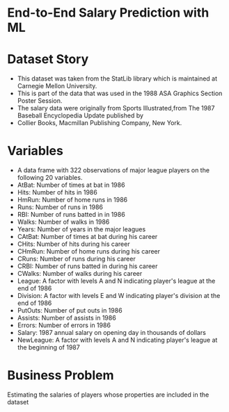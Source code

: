 # End-to-End Salary Prediction with ML

# Dataset Story
- This dataset was taken from the StatLib library which is maintained at Carnegie Mellon University.
- This is part of the data that was used in the 1988 ASA Graphics Section Poster Session.
- The salary data were originally from Sports Illustrated,from The 1987 Baseball Encyclopedia Update published by
- Collier Books, Macmillan Publishing Company, New York.

# Variables
- A data frame with 322 observations of major league players on the following 20 variables.
- AtBat: Number of times at bat in 1986
- Hits: Number of hits in 1986
- HmRun: Number of home runs in 1986
- Runs: Number of runs in 1986
- RBI: Number of runs batted in in 1986
- Walks: Number of walks in 1986
- Years: Number of years in the major leagues
- CAtBat: Number of times at bat during his career
- CHits: Number of hits during his career
- CHmRun: Number of home runs during his career
- CRuns: Number of runs during his career
- CRBI: Number of runs batted in during his career
- CWalks: Number of walks during his career
- League: A factor with levels A and N indicating player's league at the end of 1986
- Division: A factor with levels E and W indicating player's division at the end of 1986
- PutOuts: Number of put outs in 1986
- Assists: Number of assists in 1986
- Errors: Number of errors in 1986
- Salary: 1987 annual salary on opening day in thousands of dollars
- NewLeague: A factor with levels A and N indicating player's league at the beginning of 1987

# Business Problem
Estimating the salaries of players whose properties are included in the dataset
